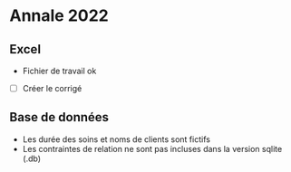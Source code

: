 # Annale 2022

## Excel
* Fichier de travail ok
* [ ] Créer le corrigé

## Base de données
* Les durée des soins et noms de clients sont fictifs
* Les contraintes de relation ne sont pas incluses dans la version sqlite (.db)

